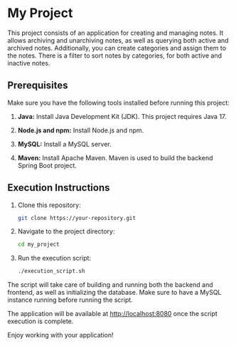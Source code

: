 # My Project

This project consists of an application for creating and managing notes. It allows archiving and unarchiving notes, as well as querying both active and archived notes. Additionally, you can create categories and assign them to the notes. There is a filter to sort notes by categories, for both active and inactive notes.


## Prerequisites

Make sure you have the following tools installed before running this project:

1. **Java:** Install Java Development Kit (JDK). This project requires Java 17.

2. **Node.js and npm:** Install Node.js and npm. 

3. **MySQL:** Install a MySQL server.

4. **Maven:** Install Apache Maven. Maven is used to build the backend Spring Boot project.


## Execution Instructions

1. Clone this repository:

    ```bash
    git clone https://your-repository.git
    ```

2. Navigate to the project directory:

    ```bash
    cd my_project
    ```

3. Run the execution script:

    ```bash
    ./execution_script.sh
    ```

The script will take care of building and running both the backend and frontend, as well as initializing the database. Make sure to have a MySQL instance running before running the script.

The application will be available at [http://localhost:8080](http://localhost:8080) once the script execution is complete.

Enjoy working with your application!

